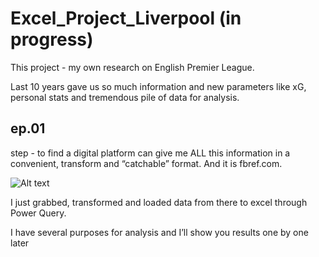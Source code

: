 # Excel_Project_Liverpool (in progress)

This project - my own research on English Premier League. 

Last 10 years gave us so much information and new parameters like xG, personal stats and tremendous pile of data for analysis. 

## ep.01 
step - to find a digital platform can give me ALL this information in a convenient, transform and “catchable” format. And it is fbref.com.

![Alt text](assets/my-image.png)

I just grabbed, transformed and loaded data from there to excel through Power Query.




I have several purposes for analysis and I’ll show you results one by one later
